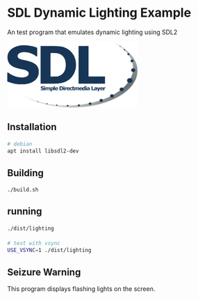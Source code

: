 # SDL Dynamic Lighting Example


An test program that emulates dynamic lighting using SDL2

<img src="images/sdl.png" width="300">

## Installation

```bash
# debian
apt install libsdl2-dev
```

## Building

```bash
./build.sh
```

## running
```bash
./dist/lighting

# test with vsync
USE_VSYNC=1 ./dist/lighting
```

## Seizure Warning

This program displays flashing lights on the screen.

